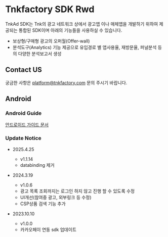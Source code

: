 # Tnkfactory SDK Rwd

TnkAd SDK는 Tnk의 광고 네트워크 상에서 광고앱 이나 매체앱을 개발하기 위하여 제공되는 통합된 SDK이며 아래의 기능들을 사용하실 수 있습니다.

* 보상형/구매형 광고의 오퍼월(Offer-wall)
* 분석도구(Analytics) 기능 제공으로 유입경로 별 앱사용율, 재방문율, 퍼널분석 등의 다양한 분석보고서 생성

## Contact US
궁금한 사항은 [platform@tnkfactory.com](mailto:platform@tnkfactory.com) 문의 주시기 바랍니다.

## Android

### Android Guide

[안드로이드 가이드 문서](./Android_Guide.md)

### Update Notice
* 2025.4.25
    * v1.1.14
    * databinding 제거

* 2024.3.19
    * v1.0.6
    * 광고 목록 조회까지는 로그인 하지 않고 진행 할 수 있도록 수정
    * UI개선(참여중 광고, 외부링크 등 수정)
    * CSP상품 검색 기능 추가
* 2023.10.10
    * v1.0.0
    * 카카오페이 연동 sdk 업데이트
